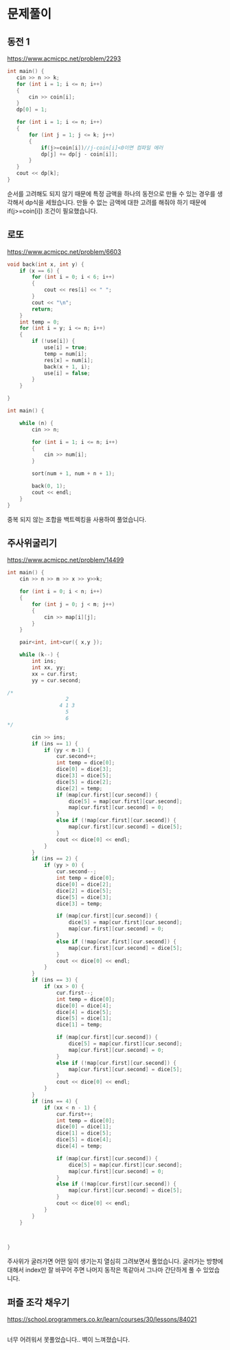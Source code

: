 ﻿
# 문제풀이
## 동전 1


https://www.acmicpc.net/problem/2293
 ```c++
int main() {
	cin >> n >> k;
	for (int i = 1; i <= n; i++)
	{
		cin >> coin[i];
	}
	dp[0] = 1;

	for (int i = 1; i <= n; i++)
	{
		for (int j = 1; j <= k; j++)
		{
			if(j>=coin[i])//j-coin[i]<0이면 컴파일 에러
			dp[j] += dp[j - coin[i]];
		}
	}
	cout << dp[k];
}
 ```
순서를 고려해도 되지 않기 때문에 특정 금액을 하나의 동전으로 만들 수 있는 경우를 생각해서 dp식을 세웠습니다.  만들 수 없는 금액에 대한 고려를 해줘야 하기 때문에 if(j>=coin[i]) 조건이 필요했습니다.


##  로또
https://www.acmicpc.net/problem/6603
```c++
void back(int x, int y) {
	if (x == 6) {
		for (int i = 0; i < 6; i++)
		{
			cout << res[i] << " ";
		}
		cout << "\n";
		return;
	}
	int temp = 0;
	for (int i = y; i <= n; i++)
	{
		if (!use[i]) {
			use[i] = true;
			temp = num[i];
			res[x] = num[i];
			back(x + 1, i);
			use[i] = false;
		}
	}

}

int main() {

	while (n) {
		cin >> n;

		for (int i = 1; i <= n; i++)
		{
			cin >> num[i];
		}

		sort(num + 1, num + n + 1);

		back(0, 1);
		cout << endl;
	}
}
```
중복 되지 않는 조합을 백트렉킹을 사용하여 풀었습니다.

## 주사위굴리기

https://www.acmicpc.net/problem/14499
```c++
int main() {
	cin >> n >> m >> x >> y>>k;

	for (int i = 0; i < n; i++)
	{
		for (int j = 0; j < m; j++)
		{
			cin >> map[i][j];
		}
	}

	pair<int, int>cur({ x,y });

	while (k--) {
		int ins;
		int xx, yy;
		xx = cur.first;
		yy = cur.second;

/*
				   2
				 4 1 3
				   5
				   6
*/

		cin >> ins;
		if (ins == 1) {
			if (yy < m-1) {
				cur.second++;
				int temp = dice[0];
				dice[0] = dice[3];
				dice[3] = dice[5];
				dice[5] = dice[2];
				dice[2] = temp;
				if (map[cur.first][cur.second]) {
					dice[5] = map[cur.first][cur.second];
					map[cur.first][cur.second] = 0;
				}
				else if (!map[cur.first][cur.second]) {
					map[cur.first][cur.second] = dice[5];
				}
				cout << dice[0] << endl;
			}
		}
		if (ins == 2) {
			if (yy > 0) {
				cur.second--;
				int temp = dice[0];
				dice[0] = dice[2];
				dice[2] = dice[5];
				dice[5] = dice[3];
				dice[3] = temp;

				if (map[cur.first][cur.second]) {
					dice[5] = map[cur.first][cur.second];
					map[cur.first][cur.second] = 0;
				}
				else if (!map[cur.first][cur.second]) {
					map[cur.first][cur.second] = dice[5];
				}
				cout << dice[0] << endl;
			}
		}
		if (ins == 3) {
			if (xx > 0) {
				cur.first--;
				int temp = dice[0];
				dice[0] = dice[4];
				dice[4] = dice[5];
				dice[5] = dice[1];
				dice[1] = temp;

				if (map[cur.first][cur.second]) {
					dice[5] = map[cur.first][cur.second];
					map[cur.first][cur.second] = 0;
				}
				else if (!map[cur.first][cur.second]) {
					map[cur.first][cur.second] = dice[5];
				}
				cout << dice[0] << endl;
			}
		}
		if (ins == 4) {
			if (xx < n - 1) {
				cur.first++;
				int temp = dice[0];
				dice[0] = dice[1];
				dice[1] = dice[5];
				dice[5] = dice[4];
				dice[4] = temp;

				if (map[cur.first][cur.second]) {
					dice[5] = map[cur.first][cur.second];
					map[cur.first][cur.second] = 0;
				}
				else if (!map[cur.first][cur.second]) {
					map[cur.first][cur.second] = dice[5];
				}
				cout << dice[0] << endl;
			}
		}
	}

	

}
```
주사위가 굴러가면 어떤 일이 생기는지 열심히 그려보면서 풀었습니다. 굴러가는 방향에 대해서 index만 잘 바꾸어 주면 나머지 동작은 똑같아서 그나마 간단하게 풀 수 있었습니다. 


## 퍼즐 조각 채우기
https://school.programmers.co.kr/learn/courses/30/lessons/84021
```c++
```
너무 어려워서 못풀었습니다.. 벽이 느껴졌습니다.
